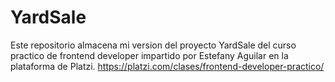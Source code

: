 # YardSale
Este repositorio almacena mi version del proyecto YardSale del curso practico de frontend developer impartido por Estefany Aguilar en la plataforma de Platzi. https://platzi.com/clases/frontend-developer-practico/
